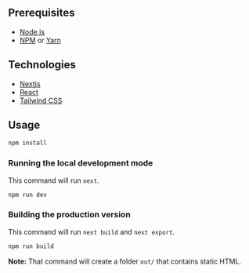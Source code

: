 ## Prerequisites

- [Node.js](https://nodejs.org/en/)
- [NPM](https://www.npmjs.com/) or [Yarn](https://yarnpkg.com/)

## Technologies

- [Nextjs](https://nextjs.org/)
- [React](https://reactjs.org/)
- [Tailwind CSS](https://tailwindcss.com)

## Usage

```bash
npm install
```

### Running the local development mode

This command will run `next`.

```bash
npm run dev
```

### Building the production version

This command will run `next build` and `next export`.

```bash
npm run build
```

**Note:** That command will create a folder `out/` that contains static HTML.
